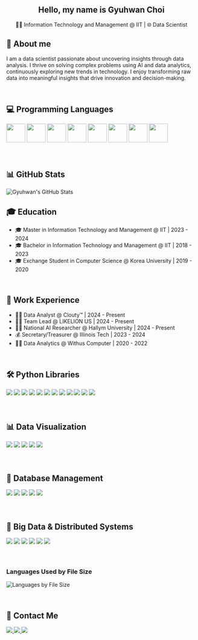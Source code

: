 <h2 align="center">
  Hello, my name is Gyuhwan Choi
</h2>

<p align="center">
  🧑‍🎓 Information Technology and Management @ IIT | 🌐 Data Scientist
</p>

## 📖 About me
I am a data scientist passionate about uncovering insights through data analysis. I thrive on solving complex problems using AI and data analytics, continuously exploring new trends in technology. I enjoy transforming raw data into meaningful insights that drive innovation and decision-making.

<br>

## 💻 Programming Languages
<div float="left" style="margin-bottom: 20px;">
  <img src="https://cdn.jsdelivr.net/gh/devicons/devicon/icons/python/python-original.svg" width="50"/>
  <img src="https://cdn.jsdelivr.net/gh/devicons/devicon/icons/java/java-original.svg" width="50"/>
  <img src="https://cdn.jsdelivr.net/gh/devicons/devicon/icons/r/r-original.svg" width="50"/>
  <img src="https://cdn.jsdelivr.net/gh/devicons/devicon/icons/mysql/mysql-original-wordmark.svg" width="50"/>
  <img src="https://cdn.jsdelivr.net/gh/devicons/devicon/icons/javascript/javascript-original.svg" width="50"/>
  <img src="https://cdn.jsdelivr.net/gh/devicons/devicon/icons/typescript/typescript-original.svg" width="50"/>
  <img src="https://cdn.jsdelivr.net/gh/devicons/devicon/icons/cplusplus/cplusplus-original.svg" width="50"/>
  <img src="https://cdn.jsdelivr.net/gh/devicons/devicon/icons/scala/scala-original.svg" width="50"/>
</div>

<br>

## 📊 GitHub Stats
![Gyuhwan's GitHub Stats](https://github-readme-stats.vercel.app/api?username=Choi0619&show_icons=true&count_private=false&theme=default&bg_color=ffffff&text_color=000000&hide_rank=true&hide=prs&custom_title=Gyuhwan's%20GitHub%20Stats&card_width=400)
<br>

## 🎓 Education
- 🎓 Master in Information Technology and Management @ IIT | 2023 - 2024
- 🎓 Bachelor in Information Technology and Management @ IIT | 2018 - 2023
- 🎓 Exchange Student in Computer Science @ Korea University | 2019 - 2020

<br>

## 💼 Work Experience
- 👨‍💻 Data Analyst @ Clouty™ | 2024 - Present
- 👨‍🏫 Team Lead @ LIKELION US | 2024 - Present
- 🧑‍🔬 National AI Researcher @ Hallym University | 2024 - Present
- 💰 Secretary/Treasurer @ Illinois Tech | 2023 - 2024
- 👨‍💻 Data Analytics @ Withus Computer | 2020 - 2022

<br>

## 🛠 Python Libraries
<div float="left" style="margin-bottom: 20px;">
  <img src="https://img.shields.io/badge/NumPy-013243?style=for-the-badge&logo=numpy&logoColor=white"/>
  <img src="https://img.shields.io/badge/pandas-150458?style=for-the-badge&logo=pandas&logoColor=white"/>
  <img src="https://img.shields.io/badge/scikit--learn-F7931E?style=for-the-badge&logo=scikit-learn&logoColor=white"/>
  <img src="https://img.shields.io/badge/Matplotlib-007ACC?style=for-the-badge&logo=matplotlib&logoColor=white"/>
  <img src="https://img.shields.io/badge/Selenium-43B02A?style=for-the-badge&logo=selenium&logoColor=white"/>
  <img src="https://img.shields.io/badge/Keras-D00000?style=for-the-badge&logo=keras&logoColor=white"/>
  <img src="https://img.shields.io/badge/PyTorch-EE4C2C?style=for-the-badge&logo=pytorch&logoColor=white"/>
  <img src="https://img.shields.io/badge/Beautiful%20Soup-2A2A2A?style=for-the-badge&logo=beautifulsoup&logoColor=white"/>
  <img src="https://img.shields.io/badge/spaCy-09A3D5?style=for-the-badge&logo=spacy&logoColor=white"/>
  <img src="https://img.shields.io/badge/Gradio-FFA500?style=for-the-badge&logo=gradio&logoColor=white"/>
  <img src="https://img.shields.io/badge/Streamlit-FF4B4B?style=for-the-badge&logo=streamlit&logoColor=white"/>
  <img src="https://img.shields.io/badge/OpenCV-5C3EE8?style=for-the-badge&logo=opencv&logoColor=white"/>
</div>

<br>

## 📊 Data Visualization
<div float="left" style="margin-bottom: 20px;">
  <img src="https://img.shields.io/badge/Tableau-E97627?style=for-the-badge&logo=tableau&logoColor=white"/>
  <img src="https://img.shields.io/badge/Power_BI-F2C811?style=for-the-badge&logo=powerbi&logoColor=black"/>
  <img src="https://img.shields.io/badge/Matplotlib-007ACC?style=for-the-badge&logo=matplotlib&logoColor=white"/>
  <img src="https://img.shields.io/badge/Seaborn-3776AB?style=for-the-badge&logo=seaborn&logoColor=white"/>
  <img src="https://img.shields.io/badge/ggplot2-EF4A36?style=for-the-badge&logo=ggplot2&logoColor=white"/>
</div>

<br>

## 🏢 Database Management
<div float="left" style="margin-bottom: 20px;">
  <img src="https://img.shields.io/badge/Oracle-F80000?style=for-the-badge&logo=oracle&logoColor=black"/>
  <img src="https://img.shields.io/badge/MySQL-4479A1?style=for-the-badge&logo=mysql&logoColor=white"/>
  <img src="https://img.shields.io/badge/DuckDB-FFCC00?style=for-the-badge&logo=duckdb&logoColor=black"/>
  <img src="https://img.shields.io/badge/PostgreSQL-336791?style=for-the-badge&logo=postgresql&logoColor=white"/>
  <img src="https://img.shields.io/badge/MariaDB-003545?style=for-the-badge&logo=mariadb&logoColor=white"/>
</div>

<br>

## 📂 Big Data & Distributed Systems
<div float="left" style="margin-bottom: 20px;">
  <img src="https://img.shields.io/badge/Apache_Kafka-231F20?style=for-the-badge&logo=apachekafka&logoColor=white"/>
  <img src="https://img.shields.io/badge/Apache_Hadoop-66CCFF?style=for-the-badge&logo=apachehadoop&logoColor=black"/>
  <img src="https://img.shields.io/badge/Apache_Spark-E25A1C?style=for-the-badge&logo=apachespark&logoColor=white"/>
  <img src="https://img.shields.io/badge/Amazon_AWS-232F3E?style=for-the-badge&logo=amazonaws&logoColor=white"/>
  <img src="https://img.shields.io/badge/Azure-0078D4?style=for-the-badge&logo=azure&logoColor=white"/>
  <img src="https://img.shields.io/badge/Apache_Airflow-017CEE?style=for-the-badge&logo=apacheairflow&logoColor=white"/>
</div>

<br>

### Languages Used by File Size
![Languages by File Size](https://github-readme-stats.vercel.app/api/top-langs/?username=Choi0619&layout=compact&theme=default&bg_color=ffffff&text_color=000000&hide=prs&langs_count=10&custom_title=Languages%20by%20File%20Size&card_width=400)

<br>

## 📱 Contact Me
<div float="left">
  <a href="mailto:wrtyu0604@gmail.com">
      <img src="https://img.shields.io/badge/Gmail-D14836?style=for-the-badge&logo=gmail&logoColor=white"/> 
  </a>
  <a href="https://www.linkedin.com/in/gyuhwan-choi-data-science/">
    <img src="https://img.shields.io/badge/LinkedIn-0077B5?style=for-the-badge&logo=linkedin&logoColor=white"/>
  </a>
  <a href="https://www.instagram.com/gyuh.wan/">
    <img src="https://img.shields.io/badge/Instagram-E4405F?style=for-the-badge&logo=instagram&logoColor=white"/>
  </a>
</div>
